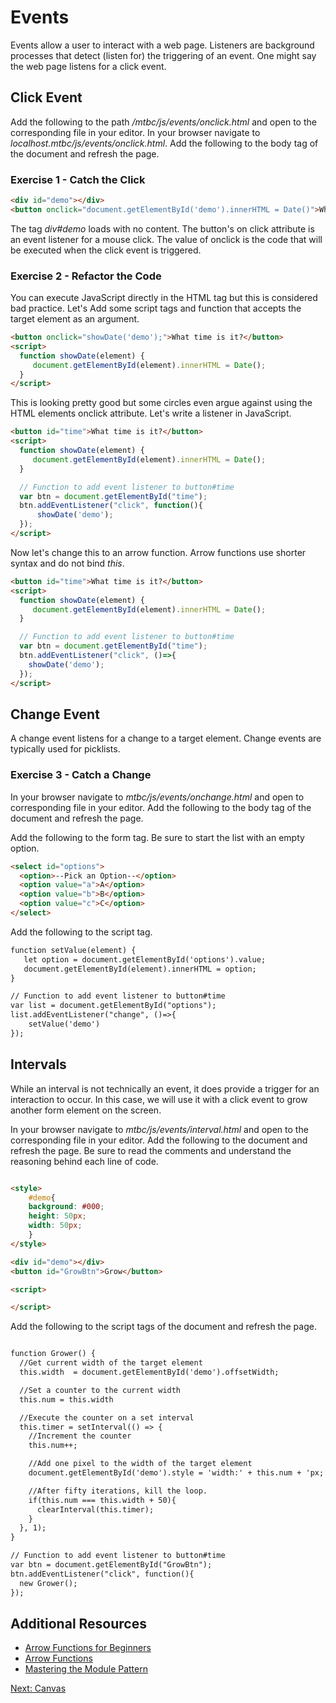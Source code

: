 # Events

Events allow a user to interact with a web page. Listeners are background processes that detect (listen for) the triggering of an event. One might say the web page listens for a click event.


## Click Event

Add the following to the path */mtbc/js/events/onclick.html* and open to the corresponding file in your editor. In your browser navigate to *localhost.mtbc/js/events/onclick.html*. Add the following to the body tag of the document and refresh the page.

### Exercise 1 - Catch the Click
```html
<div id="demo"></div>
<button onclick="document.getElementById('demo').innerHTML = Date()">What time is it?</button>
```

The tag _div#demo_ loads with no content. The button's on click attribute is an event listener for a mouse click. The value of onclick is the code that will be executed when the click event is triggered.

### Exercise 2 - Refactor the Code

You can execute JavaScript directly in the HTML tag but this is considered bad practice. Let's Add some script tags and function that accepts the target element as an argument.

```html
<button onclick="showDate('demo');">What time is it?</button>
<script>
  function showDate(element) {
     document.getElementById(element).innerHTML = Date();
  }
</script>
```

This is looking pretty good but some circles even argue against using the HTML elements onclick attribute. Let's write a listener in JavaScript.

```html
<button id="time">What time is it?</button>
<script>
  function showDate(element) {
     document.getElementById(element).innerHTML = Date();
  }

  // Function to add event listener to button#time
  var btn = document.getElementById("time");
  btn.addEventListener("click", function(){
      showDate('demo');
  });
</script>
```

Now let's change this to an arrow function. Arrow functions use shorter syntax and do not bind *this*.

```html
<button id="time">What time is it?</button>
<script>
  function showDate(element) {
     document.getElementById(element).innerHTML = Date();
  }

  // Function to add event listener to button#time
  var btn = document.getElementById("time");
  btn.addEventListener("click", ()=>{
    showDate('demo');
  });
</script>
```

## Change Event

A change event listens for a change to a target element. Change events are typically used for picklists.

### Exercise 3 - Catch a Change

In your browser navigate to *mtbc/js/events/onchange.html* and open to corresponding file in your editor. Add the following to the body tag of the document and refresh the page.

Add the following to the form tag. Be sure to start the list with an empty option.
```html
<select id="options">
  <option>--Pick an Option--</option>
  <option value="a">A</option>
  <option value="b">B</option>
  <option value="c">C</option>
</select>
```

Add the following to the script tag.
```html
function setValue(element) {
   let option = document.getElementById('options').value;
   document.getElementById(element).innerHTML = option;
}

// Function to add event listener to button#time
var list = document.getElementById("options");
list.addEventListener("change", ()=>{
    setValue('demo')
});
```
## Intervals

While an interval is not technically an event, it does provide a trigger for an interaction to occur. In this case, we will use it with a click event to grow another form element on the screen.

In your browser navigate to *mtbc/js/events/interval.html* and open to the corresponding file in your editor. Add the following to the document and refresh the page. Be sure to read the comments and understand the reasoning behind each line of code.
```html

<style>
    #demo{
    background: #000;
    height: 50px;
    width: 50px;
    }
</style>

<div id="demo"></div>
<button id="GrowBtn">Grow</button>

<script>

</script>
```

Add the following to the script tags of the document and refresh the page.
```html

function Grower() {
  //Get current width of the target element
  this.width  = document.getElementById('demo').offsetWidth;

  //Set a counter to the current width
  this.num = this.width

  //Execute the counter on a set interval
  this.timer = setInterval(() => {
    //Increment the counter
    this.num++;

    //Add one pixel to the width of the target element
    document.getElementById('demo').style = 'width:' + this.num + 'px;';

    //After fifty iterations, kill the loop.
    if(this.num === this.width + 50){
      clearInterval(this.timer);
    }
  }, 1);
}

// Function to add event listener to button#time
var btn = document.getElementById("GrowBtn");
btn.addEventListener("click", function(){
  new Grower();
});
```

## Additional Resources
* [Arrow Functions for Beginners](https://codeburst.io/javascript-arrow-functions-for-beginners-926947fc0cdc)
* [Arrow Functions](https://developer.mozilla.org/en-US/docs/Web/JavaScript/Reference/Functions/Arrow_functions)
* [Mastering the Module Pattern](https://toddmotto.com/mastering-the-module-pattern/)

[Next: Canvas](05-Canvas.md)
